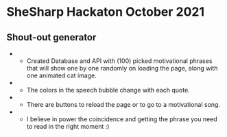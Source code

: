 # SheSharp Hackaton October 2021

## Shout-out generator

- - Created Database and API with (100) picked motivational phrases that will show one by one randomly on loading the page, along with one animated cat image. 
- - The colors in the speech bubble change with each quote. 
- - There are buttons to reload the page or to go to a motivational song.
- - I believe in power the coincidence and getting the phrase you need to read in the right moment :)
